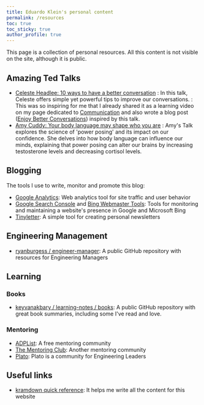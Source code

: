```yaml
---
title: Eduardo Klein's personal content
permalink: /resources
toc: true
toc_sticky: true
author_profile: true
---
```


This page is a collection of personal resources. All this content is not visible on the site, although it is public.

## Amazing Ted Talks

- [Celeste Headlee: 10 ways to have a better conversation](https://www.ted.com/talks/celeste_headlee_10_ways_to_have_a_better_conversation)
: In this talk, Celeste offers simple yet powerful tips to improve our conversations.
: This was so inspiring for me that I already shared it as a learning video on my page dedicated to [Communication](/mgmt/people/communication) and also wrote a blog post ([Enjoy Better Conversations](/enjoy-better-conversations)) inspired by this talk.
- [Amy Cuddy: Your body language may shape who you are](https://www.ted.com/talks/amy_cuddy_your_body_language_may_shape_who_you_are)
: Amy's Talk explores the science of 'power posing' and its impact on our confidence. She delves into how body language can influence our minds, explaining that power posing can alter our brains by increasing testosterone levels and decreasing cortisol levels.

## Blogging

The tools I use to write, monitor and promote this blog:

- [Google Analytics](https://analytics.google.com): Web analytics tool for site traffic and user behavior
- [Google Search Console](https://search.google.com/search-console) and [Bing Webmaster Tools](https://www.bing.com/webmasters): Tools for monitoring and maintaining a website's presence in Google and Microsoft Bing
- [Tinyletter](https://app.tinyletter.com): A simple tool for creating personal newsletters


## Engineering Management

- [ryanburgess / engineer-manager](https://github.com/ryanburgess/engineer-manager): A public GitHub repository with resources for Engineering Managers

## Learning

### Books

- [keyvanakbary / learning-notes / books](https://github.com/keyvanakbary/learning-notes/tree/master/books): A public GitHub repository with great book summaries, including some I've read and love.

### Mentoring

- [ADPList](adplist.org): A free mentoring community
- [The Mentoring Club](https://www.mentoring-club.com): Another mentoring community
- [Plato](https://www.platohq.com/): Plato is a community for Engineering Leaders

## Useful links

- [kramdown quick reference](https://kramdown.gettalong.org/quickref.html): It helps me write all the content for this website